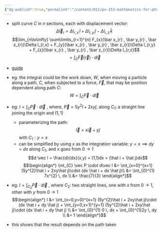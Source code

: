 ```yaml
---
{"dg-publish":true,"permalink":"/content/011/px-153-mathematics-for-physicists/term-2/px-153-i-integration/px-153-i9-line-integrals/","noteIcon":"1","created":"2025-08-27T13:14:05.098+01:00","updated":"2024-11-26T19:38:16.000+00:00"}
---
```


- split curve $C$ in $n$ sections, each with displacement vector: 
$$\Delta\vec l_{r} = \Delta l_{r,x} \,\hat i + \Delta l_{r,y} \,\hat j - \Delta l_{r,z}\,\hat k$$
$$\lim_{n\to\infty} \sum\limits_{r=1}^{n} F_{x}(\bar x_{r} , \bar y_{r} , \bar z_{r})\Delta l_{r,x} + F_{y}(\bar x_{r} , \bar y_{r} , \bar z_{r})\Delta l_{r,y} + F_{z}(\bar x_{r} , \bar y_{r} , \bar z_{r})\Delta l_{r,z}$$
$$= \int_{C} \vec F(\vec r) \cdot d\vec l$$
- [guide](https://tutorial.math.lamar.edu/classes/calciii/lineintegralsintro.aspx)

- eg: the integral could be the work down, $W$, when moving a particle along a path, $C$, when subjected to a force, $\vec F$, that may be position dependent along path $C:$ 
$$W = \int_{C}\vec F \cdot d\vec l$$
- eg: $I = \int_{C}\vec P \cdot d\vec l$ , where, $\vec P = 5y^{2}\hat i + 2xy \hat j$, along $C_{1}:$ a straight line joining the origin and $(1,1)$
	- parameterizing the path: 
	$$\vec l = x \vec i + y \hat j$$ with $C_{1}: y=x$
	- can be simplified by using $x$ as the integration variable: $y=x \implies dy = dx$ along $C_{1}$, and $x$ goes from $0\to1$
	$$d \vec l = \frac{d}{dx}(x,y) = (1,1)dx = (\hat i + \hat j)dx$$
$$\begin{align*}
	\int_{C} \vec P \cdot d\vec l &= \int_{x=0}^{x=1} (5y^{2}\hat i + 2xy\hat j)\cdot (dx \hat i + dx \hat j)\\
	&= \int_{0}^{1} 7x^{2} \, dx \\
	&= \frac{7}{3}
\end{align*}$$

- eg: $I = \int_{C_{2}} \vec P \cdot d\vec l$ , where $C_{2}:$ two straight lines, one with $x$ from $0\to1$, other with $y$ from $0\to1$
$$\begin{align*}
	I &= \int_{x=0,y=0}^{x=1} (5y^{2}\hat i + 2xy\hat j)\cdot (dx \hat i + dy \hat j) + \int_{y=0,x=1}^{y=1} (5y^{2}\hat i + 2xy\hat j)\cdot (dx \hat i + dy \hat j) \\
	&= \int_{0}^{1} 0 \, dx + \int_{0}^{1}2y \, dy \\
	&= 1
\end{align*}$$
- this shows that the result depends on the path taken
